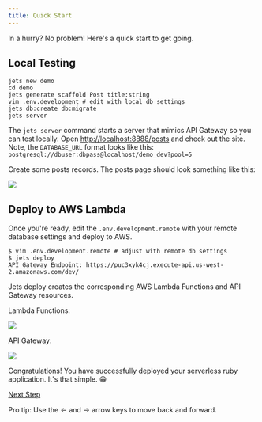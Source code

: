 ```yaml
---
title: Quick Start
---
```


In a hurry? No problem!  Here's a quick start to get going.

## Local Testing

    jets new demo
    cd demo
    jets generate scaffold Post title:string
    vim .env.development # edit with local db settings
    jets db:create db:migrate
    jets server

The `jets server` command starts a server that mimics API Gateway so you can test locally.  Open [http://localhost:8888/posts](http://localhost:8888/posts) and check out the site. Note, the `DATABASE_URL` format looks like this: `postgresql://dbuser:dbpass@localhost/demo_dev?pool=5`

Create some posts records. The posts page should look something like this:

![](/img/quick-start/posts-index.png)

## Deploy to AWS Lambda

Once you're ready, edit the `.env.development.remote` with your remote database settings and deploy to AWS.

    $ vim .env.development.remote # adjust with remote db settings
    $ jets deploy
    API Gateway Endpoint: https://puc3xyk4cj.execute-api.us-west-2.amazonaws.com/dev/

Jets deploy creates the corresponding AWS Lambda Functions and API Gateway resources.

Lambda Functions:

![](/img/quick-start/demo-lambda-functions.png)

API Gateway:

![](/img/quick-start/demo-api-gateway.png)

Congratulations!  You have successfully deployed your serverless ruby application. It's that simple. 😁

<a id="next" class="btn btn-primary" href="{% link docs.md %}">Next Step</a>
<p class="keyboard-tip">Pro tip: Use the <- and -> arrow keys to move back and forward.</p>
